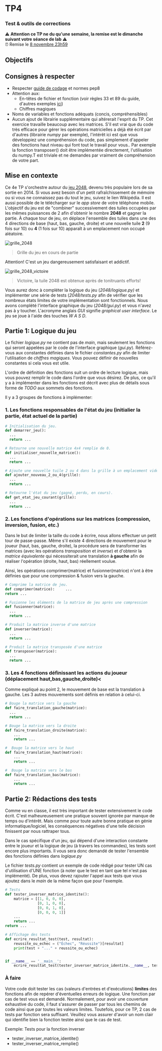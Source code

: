 # TP4
### Test & outils de corrections
:warning: **Attention ce TP ne du qu'une semaine, la remise est le dimanche suivant votre séance de lab** :warning:  
:alarm_clock: Remise le [8 novembre 23h59](https://www.timeanddate.com/countdown/generic?iso=2020118T235959&p0=165&msg=Remise+TP4&font=cursive)
## Objectifs
## Consignes à respecter
- Respecter [guide de codage](https://github.com/INF1007-Gabarits/Guide-codage-python) et normes pep8
- Attention aux:
  - En-têtes de fichier et fonction (voir règles 33 et 89 du guide, d'autres exemples [ici](https://www.datacamp.com/community/tutorials/docstrings-python))
  - Chiffres magiques
- Noms de variables et fonctions adéquats (concis, compréhensibles)
- Aucun ajout de librairie supplémentaire qui altérerait l'esprit du TP. Cet exercice travaille beaucoup avec les matrices. S'il est vrai que du code très efficace pour gérer les opérations matricielles a déjà été écrit par d'autres (librairie *numpy* par exemple), l'intérêt ici est que vous développiez une compréhension du code, pas simplement d'appeler des fonctions haut niveau qui font tout le travail pour vous.. Par exemple la fonction transposer() doit être implémentée directement, l'utilisation du numpy.T est triviale et ne demandes par vraiment de compréhension de votre part.
## Mise en contexte
Ce 4e TP s'orchestre autour du [jeu 2048](https://fr.wikipedia.org/wiki/2048_(jeu_vid%C3%A9o)), devenu très populaire lors de sa sortie en 2014. Si vous avez besoin d'un petit rafraîchissement de mémoire ou si vous ne connaissez pas du tout le jeu, suivez le lien Wikipédia. Il est aussi possible de le télécharger sur le *app store* de votre téléphone mobile.
L'objectif du jeu est de "combiner" successivement des tuiles occupées par les mêmes puissances de 2 afin d'obtenir le nombre **2048** et gagner la partie. À chaque tour de jeu, on déplace l'ensemble des tuiles dans une des 4 directions de base (haut, bas, gauche, droite) et une nouvelle tuile **2** (9 fois sur 10) ou **4** (1 fois sur 10) apparaît à un emplacement non occupé aléatoire.

![grille_2048](https://upload.wikimedia.org/wikipedia/commons/thumb/8/83/2048_Monotonicity.png/270px-2048_Monotonicity.png)
> Grille du jeu en cours de partie  

Attention! C'est un jeu dangereusement satisfaisant et addictif.  

![grille_2048_victoire](https://upload.wikimedia.org/wikipedia/commons/thumb/2/28/2048_finished_game.png/270px-2048_finished_game.png)

> Victoire, la tuile 2048 est obtenue après de tonitruants efforts!  

Vous aurez donc à compléter la logique du jeu (*2048/logique.py)* et implémenter une série de tests (*2048/tests.py* afin de vérifier que les nombreux états limites de votre implémentation sont fonctionnels. Nous avons complété l'interface graphique du jeu (*2048/gui.py*) et vous n'avez pas à y toucher. L'acronyme anglais *GUI* signifie *graphical user interface*. Le jeu se joue à l'aide des touches *W A S D*.

## Partie 1: Logique du jeu
Le fichier *logique.py* ne contient pas de *main*, mais seulement les fonctions qui seront appelées par le code de l'interface graphique (*gui.py*).
Référez-vous aux constantes définies dans le fichier *constantes.py* afin de limiter l'utilisation de *chiffres magiques*. Vous pouvez définir de nouvelles constantes si cela vous est utile.

L'ordre de définition des fonctions suit un ordre de lecture logique, mais vous pouvez remplir le code dans l'ordre que vous désirez. De plus, ce qu'il y a à implémenter dans les fonctions est décrit avec plus de détails sous forme de *TODO* aux sommets des fonctions.

Il y a 3 groupes de fonctions à implémenter:
### 1. Les fonctions responsables de l'état du jeu (initialier la partie, état actuel de la partie) 
```python
# Initialisation du jeu.
def demarrer_jeu():
  ...
  return ...
```
```python
# Retourne une nouvelle matrice 4x4 remplie de 0.
def initialiser_nouvelle_matrice():
  ...
  return ...
```
```python
# Ajoute une nouvelle tuile 2 ou 4 dans la grille à un emplacement vide aléatoire 
def ajouter_nouveau_2_ou_4(grille):
  ...
  return ...
```
```python
# Retourne l'état du jeu (gagné, perdu, en cours).
def get_etat_jeu_courant(grille):
  ...
  return ...
```
### 2. Les fonctions d'opérations sur les matrices (compression, inversion, fusion, etc.)

Dans le but de limiter la taille du code à écrire, nous allons effectuer un petit tour de passe-passe. Même s'il existe 4 directions de mouvement pour le joueur (haut, bas, gauche, droite), la procédure sera de transformer les matrices (avec les opérations *transposition* et *inverse*) et d'obtenir la *matrice équivalente* qui nécessiterait une translation **à gauche** afin de réaliser l'opération (droite, haut, bas) réellement voulue.

Ainsi, les opérations comprimer(matrice) et fusionner(matrice) n'ont à être définies que pour une compression & fusion vers la gauche.
```python
# Comprime la matrice de jeu.
def comprimer(matrice):     ...
return ...
```
```python
# Fusionne les éléments de la matrice de jeu après une compression 
def fusionner(matrice):
  ...
  return ...
```
```python
# Produit la matrice inverse d'une matrice
def inverser(matrice):
  ...
  return ...
```
```python
# Produit la matrice transposée d'une matrice 
def transposer(matrice):
  ...
  return ...
```
### 3. Les 4 fonctions définissant les actions du joueur (déplacement haut,bas,gauche,droite)<

Comme expliqué au point 2, le mouvement de base est la translation à gauche. Les 3 autres mouvements sont définis en relation à celui-ci. 
```python
# Bouge la matrice vers la gauche
def faire_translation_gauche(matrice): 
  ...
  return ...
```
```python
# Bouge la matrice vers la droite
def faire_translation_droite(matrice):
    ...
    return ...
```
```python
#  Bouge la matrice vers le haut
def faire_translation_haut(matrice):
    ...
    return ...
```
```python
#  Bouge la matrice vers le bas
def faire_translation_bas(matrice):
    ...
    return ...
```

## Partie 2: Rédactions des tests
Comme vu en classe, il est très important de tester extensivement le code écrit. C'est malheureusement une pratique souvent ignorée par manque de temps ou d'intérêt. Mais comme pour toute autre bonne pratique en génie informatique/logiciel, les conséquences négatives d'une telle décision finissent par nous rattraper tous.

Dans le cas spécifique d'un jeu, qui dépend d'une interaction constante entre le joueur et la logique de jeu (à travers les commandes), les tests sont encore plus importants. Il vous sera donc demandé de tester l'ensemble des fonctions définies dans *logique.py*

Le fichier *tests.py* contient un exemple de code rédigé pour tester UN cas d'utilisation d'UNE fonction (à noter que le test en tant que tel n'est pas implémenté). De plus, vous devez rajouter l'appel aux tests que vous ajoutez dans le *main* de la même façon que pour l'exemple.
```python
# Tests 
def tester_inverser_matrice_identite():
    matrice = [[1, 0, 0, 0],
               [0, 1, 0, 0],
               [0, 0, 1, 0],
               [0, 0, 0, 1]]
    ...
    return ...
return ...

# Affichage des tests
def ecrire_resultat_test(test, resultat):
    reussite_ou_echec = ("Échec", "Réussite")[resultat]
    print(test + "..." + reussite_ou_echec)


if __name__ == '__main__':
    ecrire_resultat_test(tester_inverser_matrice_identite.__name__, tester_inverser_matrice_identite())
```

### À faire

Votre code doit tester les cas (valeurs d'entrées et d'exécutions) **limites** des fonctions afin de repérer d'éventuelles erreurs de logique. Une fonction par cas de test vous est demandé. Normalement, pour avoir une couverture exhaustive du code, il faut s'assurer de passer par tous les chemins de code ainsi que par toutes les valeurs limites. Toutefois, pour ce TP, 2 cas de tests par fonction sera suffisant. Veuillez vous assurer d'avoir un nom clair qui identifie bien la fonction testée ainsi que le cas de test.

Exemple: Tests pour la fonction inverser
* tester_inverser_matrice_identite()
* tester_inverser_matrice_remplie()


